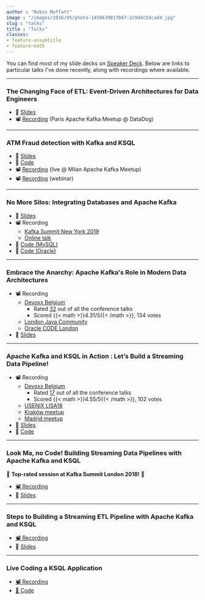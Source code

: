 ```yaml
---
author : "Robin Moffatt"
image : "/images/2016/05/photo-1458639817867-2c9d4c5dcad4.jpg"
slug : "talks"
title : "Talks"
classes:
- feature-nosubtitle
- feature-math
---
```


You can find most of my slide decks on [Speaker Deck](https://speakerdeck.com/rmoff/). Below are links to particular talks I've done recently, along with recordings where available. 

---

### The Changing Face of ETL: Event-Driven Architectures for Data Engineers

* 📖 [Slides](http://go.rmoff.net/strata19-the-changing-face-of-etl)
* 📽 [Recording](https://videos.confluent.io/watch/JPAnk3i2enPodLh5UhZ2Xf?) (Paris Apache Kafka Meetup @ DataDog)

---

### ATM Fraud detection with Kafka and KSQL

* 📖 [Slides](https://speakerdeck.com/rmoff/atm-fraud-detection-with-kafka-and-ksql)
* 👾 [Code](https://github.com/confluentinc/demo-scene/blob/master/ksql-atm-fraud-detection/ksql-atm-fraud-detection-README.adoc)
* 📽 [Recording](https://www.youtube.com/watch?v=3jn2OnQHLbw) (live @ Milan Apache Kafka Meetup)
* 📽 [Recording](https://www.confluent.io/online-talks/atm-fraud-detection-with-apache-kafka-and-ksql) (webinar)

--- 

### No More Silos: Integrating Databases and Apache Kafka

* 📖 [Slides](https://talks.rmoff.net/eGacLb/no-more-silos-integrating-databases-and-apache-kafka)
* 📽 Recording
  * [Kafka Summit New York 2019](https://www.confluent.io/kafka-summit-ny19/no-more-silos-integrating-db-into-apache-kafka)
  * [Online talk](https://www.confluent.io/online-talks/no-more-silos-integrating-databases-apache-kafka)
* 👾 [Code (MySQL)](https://github.com/confluentinc/demo-scene/blob/master/no-more-silos/no-more-silos.adoc)
* 👾 [Code (Oracle)](https://github.com/confluentinc/demo-scene/tree/master/no-more-silos-oracle)

--- 

### Embrace the Anarchy: Apache Kafka's Role in Modern Data Architectures

* 📽 Recording
  * [Devoxx Belgium](https://www.youtube.com/watch?v=bapHWhtf6fE)
     * Rated [32](https://twitter.com/Devoxx/status/1064452715034669056) out of all the conference talks 
     * Scored {{< math >}}4.31/5{{< /math >}}, 134 votes
  * [London Java Community](https://skillsmatter.com/skillscasts/13644-embrace-the-anarchy-apache-kafka-s-role-in-modern-data-architectures)
  * [Oracle CODE London](https://www.youtube.com/watch?v=Y5qeKmL5xMg)
* 📖 [Slides](https://speakerdeck.com/rmoff/embrace-the-anarchy-apache-kafkas-role-in-modern-data-architectures)

--- 

### Apache Kafka and KSQL in Action : Let’s Build a Streaming Data Pipeline!

* 📽 Recording 
  * [Devoxx Belgium](https://www.youtube.com/watch?v=RJtEacDX4Oc)
     * Rated [17](https://twitter.com/Devoxx/status/1064452715034669056) out of all the conference talks
     * Scored {{< math >}}4.55/5{{< /math >}}, 102 votes
  * [USENIX LISA18](https://www.youtube.com/watch?v=FD2z3bdN1Jw)
  * [Kraków meetup](https://www.youtube.com/watch?v=hZE409e1tlg&feature=youtu.be)
  * [Madrid meetup](https://www.youtube.com/watch?v=SvaMFCT_6GI)
* 📖 [Slides](https://speakerdeck.com/rmoff/apache-kafka-and-ksql-in-action-lets-build-a-streaming-data-pipeline)
* 👾 [Code](https://github.com/confluentinc/demo-scene/blob/master/mysql-debezium-ksql-elasticsearch/)

--- 

### Look Ma, no Code! Building Streaming Data Pipelines with Apache Kafka and KSQL

🥇 **Top-rated session at Kafka Summit London 2018!** 🥇

* [📽 Recording](https://www.confluent.io/kafka-summit-london18/look-ma-no-code-building-streaming-data-pipelines-with-apache-kafka-and-ksql)
* 📖 [Slides](https://www.confluent.io/kafka-summit-london18/look-ma-no-code-building-streaming-data-pipelines-with-apache-kafka-and-ksql)

---

### Steps to Building a Streaming ETL Pipeline with Apache Kafka and KSQL

* [📽 Recording](https://videos.confluent.io/watch/4cVXUQ2jCLgJNmg4kjCRqo)
* 📖 [Slides](https://www.slideshare.net/ConfluentInc/steps-to-building-a-streaming-etl-pipeline-with-apache-kafka-and-ksql)

---

### Live Coding a KSQL Application

* [📽 Recording](https://videos.confluent.io/watch/m1LpiDwQo4Vvd4YHWKcszs)
* [📝 Code](https://gist.github.com/rmoff/7efa882dfd808dbab4eb7b8e6f9eda16)

